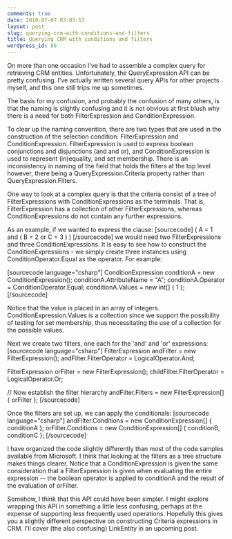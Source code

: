 ```yaml
---
comments: true
date: 2010-07-07 03:03:13
layout: post
slug: querying-crm-with-conditions-and-filters
title: Querying CRM with conditions and filters
wordpress_id: 86
---
```


On more than one occasion I've had to assemble a complex query for retrieving CRM entities. Unfortunately, the QueryExpression API can be pretty confusing. I've actually written several query APIs for other projects myself, and this one still trips me up sometimes. 

The basis for my confusion, and probably the confusion of many others, is that the naming is slightly confusing and it is not obvious at first blush why there is a need for both FilterExpression and ConditionExpression.

To clear up the naming convention, there are two types that are used in the construction of the selection condition: FilterExpression and ConditionExpression. FilterExpression is used to express boolean conjunctions and disjunctions (and and or), and ConditionExpression is used to represent (in)equality, and set membership. There is an inconsistency in naming of the field that holds the filters at the top level however, there being a QueryExpression.Criteria property rather than QueryExpression.Filters.

One way to look at a complex query is that the criteria consist of a tree of FilterExpressions with ConditionExpressions as the terminals. That is, FilterExpression has a collection of other FilterExpressions, whereas ConditionExpressions do not contain any further expressions.

As an example, if we wanted to express the clause:
[sourcecode]
( A = 1 and ( B = 2 or C = 3 ) ) 
[/sourcecode]
we would need two FilterExpressions and three ConditionExpressions. It is easy to see how to construct the ConditionExpressions - we simply create three instances using ConditionOperator.Equal as the operator. For example:

[sourcecode language="csharp"]
ConditionExpression conditionA = new ConditionExpression();
conditionA.AttributeName = "A";
conditionA.Operator = ConditionOperator.Equal;
conditionA.Values = new int[] { 1 }; 
[/sourcecode]

Notice that the value is placed in an array of integers. ConditionExpression.Values is a collection since we support the possibility of testing for set membership, thus necessitating the use of a collection for the possible values.

Next we create two filters, one each for the 'and' and 'or' expressions:
[sourcecode language="csharp"]
FilterExpression andFilter = new FilterExpression();
andFilter.FilterOperator = LogicalOperator.And;

FilterExpression orFilter = new FilterExpression();
childFilter.FilterOperator = LogicalOperator.Or;

// Now establish the filter hierarchy
andFilter.Filters = new FilterExpression[] { orFilter };
[/sourcecode]

Once the filters are set up, we can apply the conditionals:
[sourcecode language="csharp"]
andFilter.Conditions = new ConditionExpression[] { conditionA };
orFilter.Conditions = new ConditionExpression[] { conditionB, conditionC };
[/sourcecode]

I have organized the code slightly differently than most of the code samples available from Microsoft. I think that looking at the filters as a tree structure makes things clearer. Notice that a ConditionExpression is given the same consideration that a FilterExpression is given when evaluating the entire expression -- the boolean operator is applied to conditionA and the result of  the evaluation of orFilter.

Somehow, I think that this API could have been simpler. I might explore wrapping this API in something a little less confusing, perhaps at the expense of supporting less frequently used operations. Hopefully this gives you a slightly different perspective on constructing Criteria expressions in CRM. I'll cover (the also confusing) LinkEntity in an upcoming post.

